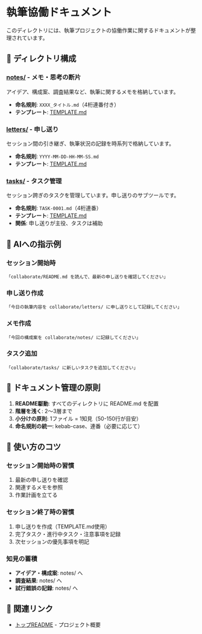 # 執筆協働ドキュメント

このディレクトリには、執筆プロジェクトの協働作業に関するドキュメントが整理されています。

## 📂 ディレクトリ構成

### [notes/](./notes/) - メモ・思考の断片
アイデア、構成案、調査結果など、執筆に関するメモを格納しています。

- **命名規則**: `XXXX_タイトル.md`（4桁連番付き）
- **テンプレート**: [TEMPLATE.md](./notes/TEMPLATE.md)

### [letters/](./letters/) - 申し送り
セッション間の引き継ぎ、執筆状況の記録を時系列で格納しています。

- **命名規則**: `YYYY-MM-DD-HH-MM-SS.md`
- **テンプレート**: [TEMPLATE.md](./letters/TEMPLATE.md)

### [tasks/](./tasks/) - タスク管理
セッション跨ぎのタスクを管理しています。申し送りのサブツールです。

- **命名規則**: `TASK-0001.md`（4桁連番）
- **テンプレート**: [TEMPLATE.md](./tasks/TEMPLATE.md)
- **関係**: 申し送りが主役、タスクは補助

## 🤖 AIへの指示例

### セッション開始時

```
「collaborate/README.md を読んで、最新の申し送りを確認してください」
```

### 申し送り作成

```
「今日の執筆内容を collaborate/letters/ に申し送りとして記録してください」
```

### メモ作成

```
「今回の構成案を collaborate/notes/ に記録してください」
```

### タスク追加

```
「collaborate/tasks/ に新しいタスクを追加してください」
```

## 📝 ドキュメント管理の原則

1. **README駆動**: すべてのディレクトリに README.md を配置
2. **階層を浅く**: 2〜3層まで
3. **小分けの原則**: 1ファイル = 1知見（50-150行が目安）
4. **命名規則の統一**: kebab-case、連番（必要に応じて）

## 🎯 使い方のコツ

### セッション開始時の習慣

1. 最新の申し送りを確認
2. 関連するメモを参照
3. 作業計画を立てる

### セッション終了時の習慣

1. 申し送りを作成（TEMPLATE.md使用）
2. 完了タスク・進行中タスク・注意事項を記録
3. 次セッションの優先事項を明記

### 知見の蓄積

- **アイデア・構成案**: notes/ へ
- **調査結果**: notes/ へ
- **試行錯誤の記録**: notes/ へ

## 🔗 関連リンク

- [トップREADME](../README.md) - プロジェクト概要
